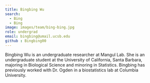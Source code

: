 ```yaml
---
title: Bingbing Wu
search:
  - Bing
  - Bing
image: images/team/bing-bing.jpg
role: undergrad
email: bingbing@umail.ucsb.edu
github : Bingbing00
---
```


Bingbing Wu is an undergraduate researcher at Mangul Lab. She is an undergraduate student at the University of California, Santa Barbara, majoring in Biological Science and minoring in Statistics. Bingbing has previously worked with Dr. Ogden in a biostatistics lab at Columbia University.
